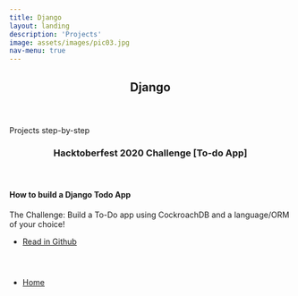 ```yaml
---
title: Django
layout: landing
description: 'Projects'
image: assets/images/pic03.jpg
nav-menu: true
---
```


<!-- Main -->
<div id="main">

<!-- One -->
<section id="one">
	<div class="inner">
		<header class="major">
			<h2> Django </h2>
		</header>
		<p> Projects step-by-step </p>
	</div>
</section>
<section id="two" class="spotlights">
	<section>
		<div class="content">
			<div class="inner">
				<header class="major">
					<h3> Hacktoberfest 2020 Challenge [To-do App] </h3>
				</header>
				<h4> How to build a Django Todo App </h4>
				<p> The Challenge: Build a To-Do app using CockroachDB and a language/ORM of your choice! </p>
				<ul class="actions">
					<li><a href="_posts/2020-11-18-test.md" class="button"> Read in Github</a></li>
				</ul>
			</div>
		</div>
	</section>

<!-- Three -->
<section id="three">
	<div class="inner">
		<header class="major">
			<h2> </h2>
		</header>
		<p></p>
		<ul class="actions">
			<li><a href="https://caro-oviedo.github.io/blog/" class="button next"> Home </a></li>
		</ul>
	</div>
</section>

</div>
